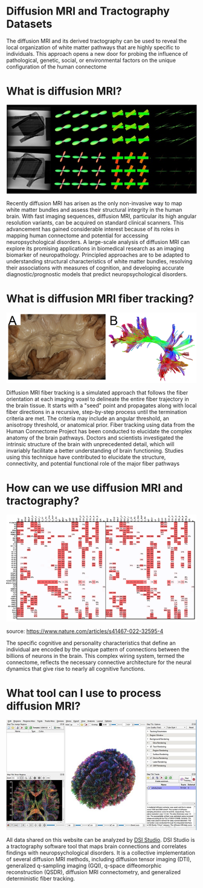 # Diffusion MRI and Tractography Datasets

The diffusion MRI and its derived tractography can be used to reveal the local organization of white matter pathways that are highly specific to individuals. This approach opens a new door for probing the influence of pathological, genetic, social, or environmental factors on the unique configuration of the human connectome	

# What is diffusion MRI?

![diffusion mri](/images/pone.0075747.g004.jpg)

Recently diffusion MRI has arisen as the only non-invasive way to map white matter bundles and assess their structural integrity in the human brain. With fast imaging sequences, diffusion MRI, particular its high angular resolution variants, can be acquired on standard clinical scanners. This advancement has gained considerable interest because of its roles in mapping human connectome and potential for accessing neuropsychological disorders. A large-scale analysis of diffusion MRI can explore its promising applications in biomedical research as an imaging biomarker of neuropathology. Principled approaches are to be adapted to understanding structural characteristics of white matter bundles, resolving their associations with measures of cognition, and developing accurate diagnostic/prognostic models that predict neuropsychological disorders.

# What is diffusion MRI fiber tracking?

![connectivity](/images/pone.0080713.g014.png)

Diffusion MRI fiber tracking is a simulated approach that follows the fiber orientation at each imaging voxel to delineate the entire fiber trajectory in the brain tissue. It starts with a "seed" point and propagates along with local fiber directions in a recursive, step-by-step process until the termination criteria are met. The criteria may include an angular threshold, an anisotropy threshold, or anatomical prior. Fiber tracking using data from the Human Connectome Project has been conducted to elucidate the complex anatomy of the brain pathways. Doctors and scientists investigated the intrinsic structure of the brain with unprecedented detail, which will invariably facilitate a better understanding of brain functioning. Studies using this technique have contributed to elucidate the structure, connectivity, and potential functional role of the major fiber pathways

# How can we use diffusion MRI and tractography?

![connectivity](/images/connectivity.png)

source: https://www.nature.com/articles/s41467-022-32595-4

The specific cognitive and personality characteristics that define an individual are encoded by the unique pattern of connections between the billions of neurons in the brain. This complex wiring system, termed the connectome, reflects the necessary connective architecture for the neural dynamics that give rise to nearly all cognitive functions. 

# What tool can I use to process diffusion MRI?

![connectivity](/images/dsistudio.jpg)

All data shared on this website can be analyzed by [DSI Studio](http://dsi-studio.labsolver.org). DSI Studio is a tractography software tool that maps brain connections and correlates findings with neuropsychological disorders. It is a collective implementation of several diffusion MRI methods, including diffusion tensor imaging (DTI), generalized q-sampling imaging (GQI), q-space diffeomorphic reconstruction (QSDR), diffusion MRI connectometry, and generalized deterministic fiber tracking.
